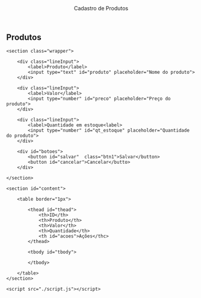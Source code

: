 <!DOCTYPE html>
<html lang="pt-br">
<head>
    <meta charset="UTF-8">
    <meta http-equiv="X-UA-Compatible" content="IE=edge">
    <meta name="viewport" content="width=device-width, initial-scale=1.0">
    <link rel="stylesheet" href="style.css">
    <title>Cadastro</title>
</head>

<header>Cadastro de Produtos</header>

<main>
   <section id="ajuste">
    <section id="title">
        <h2>Produtos</h2>
    </section>

    <section class="wrapper">

        <div class="lineInput">
            <label>Produto</label>
            <input type="text" id="produto" placeholder="Nome do produto">
        </div>

        <div class="lineInput">
            <label>Valor</label>
            <input type="number" id="preco" placeholder="Preço do produto">
        </div>

        <div class="lineInput">
            <label>Quantidade em estoque<label>
            <input type="number" id="qt_estoque" placeholder="Quantidade do produto">
        </div>

        <div id="botoes">
            <button id="salvar"  class="btn1">Salvar</button>
            <button id="cancelar">Cancelar</butto>
        </div>

    </section>

    <section id="content">

        <table border="1px">

            <thead id="thead">
                <th>ID</th>
                <th>Produto</th>
                <th>Valor</th>
                <th>Quantidade</th>
                <th id="acoes">Ações</thc>
            </thead>

            <tbody id="tbody">
               
            </tbody>

        </table>
    </section>
   </section>
</main>

    




    <script src="./script.js"></script>
</body>
</html>